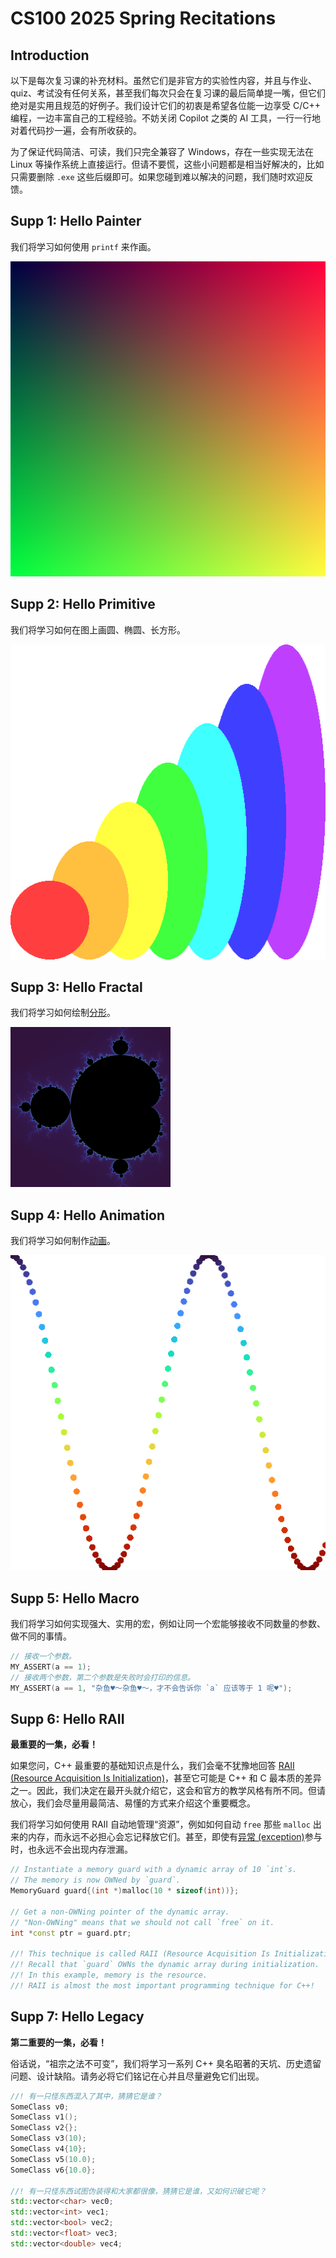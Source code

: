 # CS100 2025 Spring Recitations

## Introduction

以下是每次复习课的补充材料。虽然它们是非官方的实验性内容，并且与作业、quiz、考试没有任何关系，甚至我们每次只会在复习课的最后简单提一嘴，但它们绝对是实用且规范的好例子。我们设计它们的初衷是希望各位能一边享受 C/C++ 编程，一边丰富自己的工程经验。不妨关闭 Copilot 之类的 AI 工具，一行一行地对着代码抄一遍，会有所收获的。

为了保证代码简洁、可读，我们只完全兼容了 Windows，存在一些实现无法在 Linux 等操作系统上直接运行。但请不要慌，这些小问题都是相当好解决的，比如只需要删除 `.exe` 这些后缀即可。如果您碰到难以解决的问题，我们随时欢迎反馈。

## Supp 1: Hello Painter

我们将学习如何使用 `printf` 来作画。

<img src="r1/supp/image.png" style="zoom: 100%;" />

## Supp 2: Hello Primitive

我们将学习如何在图上画圆、椭圆、长方形。

<img src="r2/supp/image.png" style="zoom: 100%;" />

## Supp 3: Hello Fractal

我们将学习如何绘制[分形](https://en.wikipedia.org/wiki/Fractal)。

<img src="r3/supp/image.png" style="zoom: 25%;" />

## Supp 4: Hello Animation

我们将学习如何制作[动画](r4/supp/video_high_quality.mp4)。

<img src="r4/supp/image.png" style="zoom: 100%;" />

## Supp 5: Hello Macro

我们将学习如何实现强大、实用的宏，例如让同一个宏能够接收不同数量的参数、做不同的事情。
```c
// 接收一个参数。
MY_ASSERT(a == 1);
// 接收两个参数，第二个参数是失败时会打印的信息。
MY_ASSERT(a == 1, "杂鱼♥～杂鱼♥～，才不会告诉你 `a` 应该等于 1 呢♥");
```

## Supp 6: Hello RAII

**最重要的一集，必看！**

如果您问，C++ 最重要的基础知识点是什么，我们会毫不犹豫地回答 [RAII (Resource Acquisition Is Initialization)](https://en.cppreference.com/w/cpp/language/raii)，甚至它可能是 C++ 和 C 最本质的差异之一。因此，我们决定在最开头就介绍它，这会和官方的教学风格有所不同。但请放心，我们会尽量用最简洁、易懂的方式来介绍这个重要概念。

我们将学习如何使用 RAII 自动地管理“资源”，例如如何自动 `free` 那些 `malloc` 出来的内存，而永远不必担心会忘记释放它们。甚至，即使有[异常 (exception)](https://en.cppreference.com/w/cpp/error/exception)参与时，也永远不会出现内存泄漏。

```cpp
// Instantiate a memory guard with a dynamic array of 10 `int`s.
// The memory is now OWNed by `guard`.
MemoryGuard guard{(int *)malloc(10 * sizeof(int))};

// Get a non-OWNing pointer of the dynamic array.
// "Non-OWNing" means that we should not call `free` on it.
int *const ptr = guard.ptr;

//! This technique is called RAII (Resource Acquisition Is Initialization).
//! Recall that `guard` OWNs the dynamic array during initialization.
//! In this example, memory is the resource.
//! RAII is almost the most important programming technique for C++!
```

## Supp 7: Hello Legacy

**第二重要的一集，必看！**

俗话说，“祖宗之法不可变”，我们将学习一系列 C++ 臭名昭著的天坑、历史遗留问题、设计缺陷。请务必将它们铭记在心并且尽量避免它们出现。

```cpp
//! 有一只怪东西混入了其中，猜猜它是谁？
SomeClass v0;  
SomeClass v1();
SomeClass v2{};
SomeClass v3(10);
SomeClass v4{10};
SomeClass v5(10.0);
SomeClass v6{10.0};

//! 有一只怪东西试图伪装得和大家都很像，猜猜它是谁，又如何识破它呢？
std::vector<char> vec0;
std::vector<int> vec1;
std::vector<bool> vec2;
std::vector<float> vec3;
std::vector<double> vec4;
```
